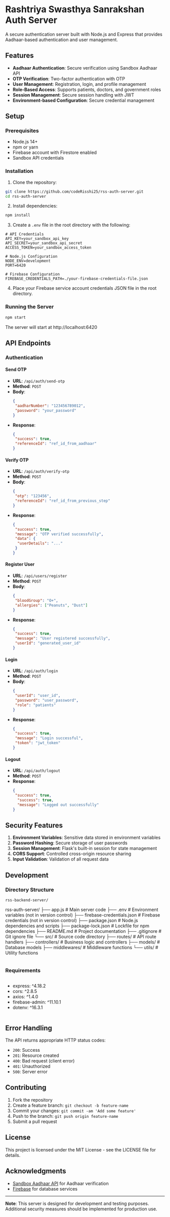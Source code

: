 # Rashtriya Swasthya Sanrakshan Auth Server

A secure authentication server built with Node.js and Express that provides Aadhaar-based authentication and user management.

## Features

- **Aadhaar Authentication**: Secure verification using Sandbox Aadhaar API
- **OTP Verification**: Two-factor authentication with OTP
- **User Management**: Registration, login, and profile management
- **Role-Based Access**: Supports patients, doctors, and government roles
- **Session Management**: Secure session handling with JWT
- **Environment-based Configuration**: Secure credential management

## Setup

### Prerequisites

- Node.js 14+
- npm or yarn
- Firebase account with Firestore enabled
- Sandbox API credentials

### Installation

1. Clone the repository:
  ```bash
  git clone https://github.com/codeRisshi25/rss-auth-server.git
  cd rss-auth-server
  ```

2. Install dependencies:
  ```bash
  npm install
  ```

3. Create a `.env` file in the root directory with the following:
  ```
  # API Credentials
  API_KEY=your_sandbox_api_key
  API_SECRET=your_sandbox_api_secret
  ACCESS_TOKEN=your_sandbox_access_token

  # Node.js Configuration
  NODE_ENV=development
  PORT=6420

  # Firebase Configuration
  FIREBASE_CREDENTIALS_PATH=./your-firebase-credentials-file.json
  ```

4. Place your Firebase service account credentials JSON file in the root directory.

### Running the Server

```bash
npm start
```

The server will start at http://localhost:6420

## API Endpoints

### Authentication

#### Send OTP
- **URL**: `/api/auth/send-otp`
- **Method**: `POST`
- **Body**:
  ```json
  {
   "aadharNumber": "123456789012",
   "password": "your_password"
  }
  ```
- **Response**:
  ```json
  {
   "success": true,
   "referenceId": "ref_id_from_aadhaar"
  }
  ```

#### Verify OTP
- **URL**: `/api/auth/verify-otp`
- **Method**: `POST`
- **Body**:
  ```json
  {
   "otp": "123456",
   "referenceId": "ref_id_from_previous_step"
  }
  ```
- **Response**:
  ```json
  {
   "success": true,
   "message": "OTP verified successfully",
   "data": {
    "userDetails": "..."
   }
  }
  ```

#### Register User
- **URL**: `/api/users/register`
- **Method**: `POST`
- **Body**:
  ```json
  {
   "bloodGroup": "O+",
   "allergies": ["Peanuts", "Dust"]
  }
  ```
- **Response**:
  ```json
  {
   "success": true,
   "message": "User registered successfully",
   "userId": "generated_user_id"
  }
  ```

#### Login
- **URL**: `/api/auth/login`
- **Method**: `POST`
- **Body**:
  ```json
  {
   "userId": "user_id",
   "password": "user_password",
   "role": "patients"
  }
  ```
- **Response**:
  ```json
  {
   "success": true,
   "message": "Login successful",
   "token": "jwt_token"
  }
  ```

#### Logout
- **URL**: `/api/auth/logout`
- **Method**: `POST`
- **Response**:
  ```json
  {
   "success": true,
    "success": true,
    "message": "Logged out successfully"
  }
  ```

## Security Features

1. **Environment Variables**: Sensitive data stored in environment variables
2. **Password Hashing**: Secure storage of user passwords
3. **Session Management**: Flask's built-in session for state management
4. **CORS Support**: Controlled cross-origin resource sharing
5. **Input Validation**: Validation of all request data

## Development

### Directory Structure

```
rss-backend-server/
```
rss-auth-server/
├── app.js                        # Main server code
├── .env                          # Environment variables (not in version control)
├── firebase-credentials.json     # Firebase credentials (not in version control)
├── package.json                  # Node.js dependencies and scripts
├── package-lock.json             # Lockfile for npm dependencies
├── README.md                     # Project documentation
├── .gitignore                    # Git ignore file
└── src/                          # Source code directory
  ├── routes/                   # API route handlers
  ├── controllers/              # Business logic and controllers
  ├── models/                   # Database models
  ├── middlewares/              # Middleware functions
  └── utils/                    # Utility functions
```
```

### Requirements

```
```
- express: ^4.18.2
- cors: ^2.8.5
- axios: ^1.4.0
- firebase-admin: ^11.10.1
- dotenv: ^16.3.1
```
```

## Error Handling

The API returns appropriate HTTP status codes:
- `200`: Success
- `201`: Resource created
- `400`: Bad request (client error)
- `401`: Unauthorized
- `500`: Server error

## Contributing

1. Fork the repository
2. Create a feature branch: `git checkout -b feature-name`
3. Commit your changes: `git commit -am 'Add some feature'`
4. Push to the branch: `git push origin feature-name`
5. Submit a pull request

## License

This project is licensed under the MIT License - see the LICENSE file for details.

## Acknowledgments

- [Sandbox Aadhaar API](https://api.sandbox.co.in) for Aadhaar verification
- [Firebase](https://firebase.google.com) for database services

---

**Note**: This server is designed for development and testing purposes. Additional security measures should be implemented for production use.
